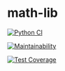 # math-lib

[![Python CI](https://github.com/nbagr/math_lib/actions/workflows/check.yaml/badge.svg)](https://github.com/nbagr/math_lib/actions/workflows/check.yaml)

[![Maintainability](https://api.codeclimate.com/v1/badges/8085da87212e1b4208c1/maintainability)](https://codeclimate.com/github/nbagr/math-lib/maintainability)

[![Test Coverage](https://api.codeclimate.com/v1/badges/986ff24f761015883fbe/test_coverage)](https://codeclimate.com/github/nbagr/math_lib/test_coverage)
